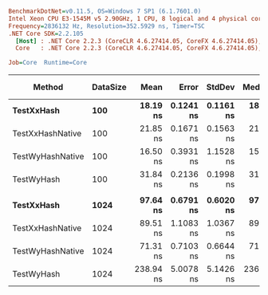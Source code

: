 ``` ini

BenchmarkDotNet=v0.11.5, OS=Windows 7 SP1 (6.1.7601.0)
Intel Xeon CPU E3-1545M v5 2.90GHz, 1 CPU, 8 logical and 4 physical cores
Frequency=2836132 Hz, Resolution=352.5929 ns, Timer=TSC
.NET Core SDK=2.2.105
  [Host] : .NET Core 2.2.3 (CoreCLR 4.6.27414.05, CoreFX 4.6.27414.05), 64bit RyuJIT
  Core   : .NET Core 2.2.3 (CoreCLR 4.6.27414.05, CoreFX 4.6.27414.05), 64bit RyuJIT

Job=Core  Runtime=Core  

```
|           Method | DataSize |      Mean |     Error |    StdDev |    Median |       Min |       Max | Ratio | RatioSD | Rank | Gen 0 | Gen 1 | Gen 2 | Allocated |
|----------------- |--------- |----------:|----------:|----------:|----------:|----------:|----------:|------:|--------:|-----:|------:|------:|------:|----------:|
|       **TestXxHash** |      **100** |  **18.19 ns** | **0.1241 ns** | **0.1161 ns** |  **18.14 ns** |  **18.05 ns** |  **18.43 ns** |  **0.57** |    **0.01** |    **2** |     **-** |     **-** |     **-** |         **-** |
| TestXxHashNative |      100 |  21.85 ns | 0.1671 ns | 0.1563 ns |  21.90 ns |  21.63 ns |  22.08 ns |  0.69 |    0.01 |    3 |     - |     - |     - |         - |
| TestWyHashNative |      100 |  16.50 ns | 0.3931 ns | 1.1528 ns |  15.88 ns |  15.37 ns |  19.77 ns |  0.57 |    0.02 |    1 |     - |     - |     - |         - |
|       TestWyHash |      100 |  31.84 ns | 0.2136 ns | 0.1998 ns |  31.85 ns |  31.47 ns |  32.18 ns |  1.00 |    0.00 |    4 |     - |     - |     - |         - |
|                  |          |           |           |           |           |           |           |       |         |      |       |       |       |           |
|       **TestXxHash** |     **1024** |  **97.64 ns** | **0.6791 ns** | **0.6020 ns** |  **97.52 ns** |  **96.98 ns** |  **99.13 ns** |  **0.41** |    **0.01** |    **3** |     **-** |     **-** |     **-** |         **-** |
| TestXxHashNative |     1024 |  89.51 ns | 1.1083 ns | 1.0367 ns |  89.92 ns |  87.46 ns |  90.84 ns |  0.37 |    0.01 |    2 |     - |     - |     - |         - |
| TestWyHashNative |     1024 |  71.31 ns | 0.7103 ns | 0.6644 ns |  71.34 ns |  70.54 ns |  72.85 ns |  0.30 |    0.01 |    1 |     - |     - |     - |         - |
|       TestWyHash |     1024 | 238.94 ns | 5.0078 ns | 5.1426 ns | 236.56 ns | 234.14 ns | 249.36 ns |  1.00 |    0.00 |    4 |     - |     - |     - |         - |
